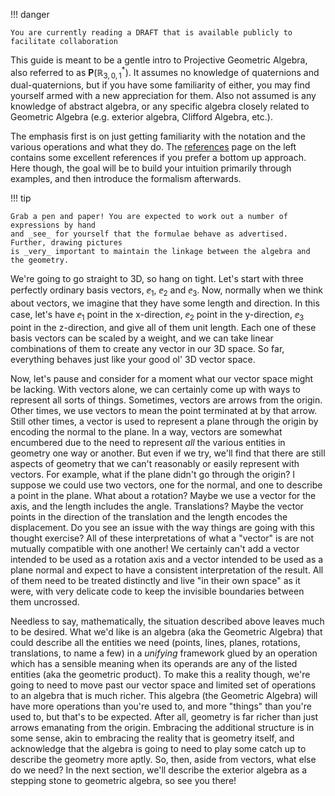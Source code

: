 !!! danger

    You are currently reading a DRAFT that is available publicly to facilitate collaboration

<script src="../../js/tutorial.js"></script>

This guide is meant to be a gentle intro to Projective Geometric Algebra,
also referred to as $\mathbf{P}(\mathbb{R}^*_{3, 0, 1})$. It assumes no
knowledge of quaternions and dual-quaternions, but if you have some familiarity
of either, you may find yourself armed with a new appreciation for them. Also not assumed
is any knowledge of abstract algebra, or any specific algebra closely related to Geometric
Algebra (e.g. exterior algebra, Clifford Algebra, etc.).

The emphasis first is on just getting familiarity with the notation and the various
operations and what they do. The [references](../../references) page on the left contains
some excellent references if you prefer a bottom up approach. Here though, the goal will
be to build your intuition primarily through examples, and then introduce the formalism
afterwards.

!!! tip

    Grab a pen and paper! You are expected to work out a number of expressions by hand
    and _see_ for yourself that the formulae behave as advertised. Further, drawing pictures
    is _very_ important to maintain the linkage between the algebra and the geometry.

We're going to go straight to 3D, so hang on tight. Let's start with three perfectly
ordinary basis vectors, $\ee_1$, $\ee_2$ and $\ee_3$. Now, normally when we think about
vectors, we imagine that they have some length and direction. In this case, let's have
$\ee_1$ point in the x-direction, $\ee_2$ point in the y-direction, $\ee_3$ point in the
z-direction, and give all of them unit length. Each one of these basis vectors can be
scaled by a weight, and we can take linear combinations of them to create any vector
in our 3D space. So far, everything behaves just like your good ol' 3D vector space.

Now, let's pause and consider for a moment what our vector space might be lacking. With
vectors alone, we can certainly come up with ways to represent all sorts of things.
Sometimes, vectors are arrows from the origin. Other times, we use vectors to mean the
point terminated at by that arrow. Still other times, a vector is used to represent a
plane through the origin by encoding the normal to the plane. In a way, vectors are
somewhat encumbered due to the need to represent _all_ the various entities in geometry
one way or another. But even if we try, we'll find that there are still aspects of geometry
that we can't reasonably or easily represent with vectors. For example, what if the
plane didn't go through the origin? I suppose we could use two vectors, one for the normal,
and one to describe a point in the plane. What about a rotation? Maybe we use a vector
for the axis, and the length includes the angle. Translations? Maybe the vector points in the
direction of the translation and the length encodes the displacement. Do you see
an issue with the way things are going with this thought exercise? All of these
interpretations of what a "vector" is are not mutually compatible with one another! We
certainly can't add a vector intended to be used as a rotation axis and a vector intended
to be used as a plane normal and expect to have a consistent interpretation of the result.
All of them need to be treated distinctly and live "in their own space" as it were, with
very delicate code to keep the invisible boundaries between them uncrossed.

Needless to say, mathematically, the situation described above leaves much to be desired.
What we'd like is an algebra (aka the Geometric Algebra) that could describe all the entities
we need (points, lines, planes, rotations, translations, to name a few) in a _unifying_
framework glued by an operation which has a sensible meaning when its operands are any
of the listed entities (aka the geometric product). To make this a reality though, we're
going to need to move past our vector space and limited set of operations to an algebra
that is much richer. This algebra (the Geometric Algebra) will have more operations than
you're used to, and more "things" than you're used to, but that's to be expected. After all,
geometry is far richer than just arrows emanating from the origin. Embracing the additional
structure is in some sense, akin to embracing the reality that is geometry itself, and
acknowledge that the algebra is going to need to play some catch up to describe the
geometry more aptly. So, then, aside from vectors, what else do we need? In the next
section, we'll describe the exterior algebra as a stepping stone to geometric algebra,
so see you there!
